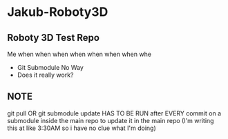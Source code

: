 # Jakub-Roboty3D
## Roboty 3D Test Repo
Me when when when when when when when whe
- Git Submodule No Way
- Does it really work?
## NOTE
git pull OR git submodule update HAS TO BE RUN after EVERY commit on a submodule inside the main repo to update it in the main repo
(I'm writing this at like 3:30AM so i have no clue what I'm doing)